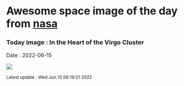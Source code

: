 
# Awesome space image of the day from [nasa](https://api.nasa.gov/)

### Today image : In the Heart of the Virgo Cluster

Date : 2022-06-15


![](https://apod.nasa.gov/apod/image/2206/VirgoCentral_Adomaitis_960.jpg)

<small>Latest update : Wed Jun 15 06:19:21 2022</small>


